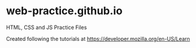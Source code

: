 # web-practice.github.io
HTML, CSS and JS Practice Files

Created following the tutorials at https://developer.mozilla.org/en-US/Learn
